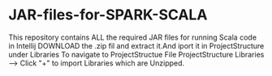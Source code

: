# JAR-files-for-SPARK-SCALA
This repository contains ALL the required JAR files for running Scala code in Intellij
DOWNLOAD the .zip fil and extract it.And iport it in ProjectStructure under Libraries 
To navigate to ProjectStructue
  File
    ProjectStructure
         Libraries --> Click "+" to import Libraries which are Unzipped.
